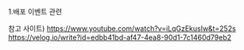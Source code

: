 1.배포 이벤트 관련


    

참고 사이트)
https://www.youtube.com/watch?v=iLqGzEkusIw&t=252s
https://velog.io/write?id=edbb41bd-af47-4ea8-90d1-7c1460d79eb2